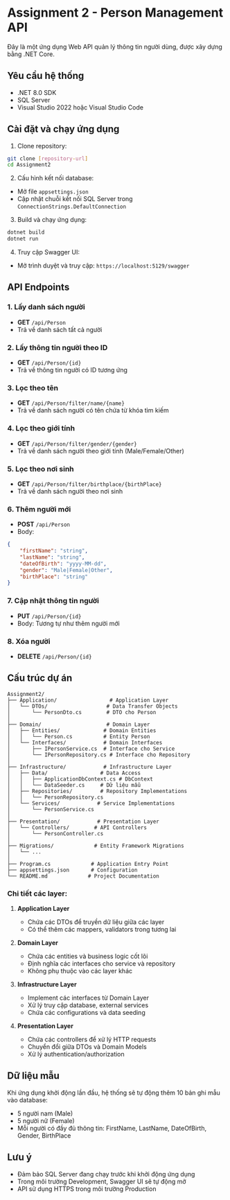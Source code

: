 # Assignment 2 - Person Management API

Đây là một ứng dụng Web API quản lý thông tin người dùng, được xây dựng bằng .NET Core.

## Yêu cầu hệ thống

- .NET 8.0 SDK
- SQL Server
- Visual Studio 2022 hoặc Visual Studio Code

## Cài đặt và chạy ứng dụng

1. Clone repository:
```bash
git clone [repository-url]
cd Assignment2
```

2. Cấu hình kết nối database:
- Mở file `appsettings.json`
- Cập nhật chuỗi kết nối SQL Server trong `ConnectionStrings.DefaultConnection`

3. Build và chạy ứng dụng:
```bash
dotnet build
dotnet run
```

4. Truy cập Swagger UI:
- Mở trình duyệt và truy cập: `https://localhost:5129/swagger`

## API Endpoints

### 1. Lấy danh sách người
- **GET** `/api/Person`
- Trả về danh sách tất cả người

### 2. Lấy thông tin người theo ID
- **GET** `/api/Person/{id}`
- Trả về thông tin người có ID tương ứng

### 3. Lọc theo tên
- **GET** `/api/Person/filter/name/{name}`
- Trả về danh sách người có tên chứa từ khóa tìm kiếm

### 4. Lọc theo giới tính
- **GET** `/api/Person/filter/gender/{gender}`
- Trả về danh sách người theo giới tính (Male/Female/Other)

### 5. Lọc theo nơi sinh
- **GET** `/api/Person/filter/birthplace/{birthPlace}`
- Trả về danh sách người theo nơi sinh

### 6. Thêm người mới
- **POST** `/api/Person`
- Body:
```json
{
    "firstName": "string",
    "lastName": "string",
    "dateOfBirth": "yyyy-MM-dd",
    "gender": "Male|Female|Other",
    "birthPlace": "string"
}
```

### 7. Cập nhật thông tin người
- **PUT** `/api/Person/{id}`
- Body: Tương tự như thêm người mới

### 8. Xóa người
- **DELETE** `/api/Person/{id}`

## Cấu trúc dự án

```
Assignment2/
├── Application/                 # Application Layer
│   └── DTOs/                   # Data Transfer Objects
│       └── PersonDto.cs        # DTO cho Person
│
├── Domain/                     # Domain Layer
│   ├── Entities/              # Domain Entities
│   │   └── Person.cs          # Entity Person
│   └── Interfaces/            # Domain Interfaces
│       ├── IPersonService.cs  # Interface cho Service
│       └── IPersonRepository.cs # Interface cho Repository
│
├── Infrastructure/            # Infrastructure Layer
│   ├── Data/                 # Data Access
│   │   ├── ApplicationDbContext.cs # DbContext
│   │   └── DataSeeder.cs     # Dữ liệu mẫu
│   ├── Repositories/         # Repository Implementations
│   │   └── PersonRepository.cs
│   └── Services/            # Service Implementations
│       └── PersonService.cs
│
├── Presentation/            # Presentation Layer
│   └── Controllers/        # API Controllers
│       └── PersonController.cs
│
├── Migrations/             # Entity Framework Migrations
│   └── ...
│
├── Program.cs             # Application Entry Point
├── appsettings.json       # Configuration
└── README.md             # Project Documentation
```

### Chi tiết các layer:

1. **Application Layer**
   - Chứa các DTOs để truyền dữ liệu giữa các layer
   - Có thể thêm các mappers, validators trong tương lai

2. **Domain Layer**
   - Chứa các entities và business logic cốt lõi
   - Định nghĩa các interfaces cho service và repository
   - Không phụ thuộc vào các layer khác

3. **Infrastructure Layer**
   - Implement các interfaces từ Domain Layer
   - Xử lý truy cập database, external services
   - Chứa các configurations và data seeding

4. **Presentation Layer**
   - Chứa các controllers để xử lý HTTP requests
   - Chuyển đổi giữa DTOs và Domain Models
   - Xử lý authentication/authorization

## Dữ liệu mẫu

Khi ứng dụng khởi động lần đầu, hệ thống sẽ tự động thêm 10 bản ghi mẫu vào database:
- 5 người nam (Male)
- 5 người nữ (Female)
- Mỗi người có đầy đủ thông tin: FirstName, LastName, DateOfBirth, Gender, BirthPlace

## Lưu ý

- Đảm bảo SQL Server đang chạy trước khi khởi động ứng dụng
- Trong môi trường Development, Swagger UI sẽ tự động mở
- API sử dụng HTTPS trong môi trường Production 